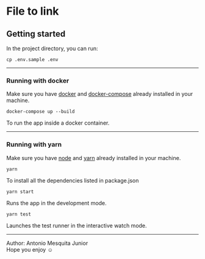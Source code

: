 # File to link

## Getting started

In the project directory, you can run:

```console
cp .env.sample .env
```

---

### Running with docker

Make sure you have [docker](https://docs.docker.com/get-docker/) and [docker-compose](https://docs.docker.com/compose/install/) already installed in your machine.

```console
docker-compose up --build
```

To run the app inside a docker container.

---

### Running with yarn

Make sure you have [node](https://nodejs.org/en/download/) and [yarn](https://classic.yarnpkg.com/en/docs/install) already installed in your machine.

```console
yarn
```

To install all the dependencies listed in package.json

```console
yarn start
```

Runs the app in the development mode.

```console
yarn test 
```

Launches the test runner in the interactive watch mode.

---

Author: Antonio Mesquita Junior<br />
Hope you enjoy ☺️
